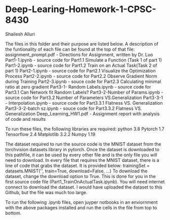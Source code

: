 # Deep-Learing-Homework-1-CPSC-8430

Shailesh Alluri

The files in this folder and their purpose are listed below. A description of 
the funtionality of each file can be found at the top of that file:
assignment_prompt.pdf - Directions for Assignment, written by Dr. Luo
Part1-1.ipynb - source code for Part1.1 Simulate a Function (Task 1 of part 1)
Part1-2.ipynb - source code for Part1.2 Train on an Actual Task(Task 2 of part 1)
Part2-1.ipynb - source code for Part2.1 Visualize the Optimization Process
Part2-2.ipynb - source code for Part2.2 Observe Gradient Norm during Training
Part2-3.ipynb - souce code for Part2.3 Calculating minimal ratio at zero gradient
Part3-1- Random Labels.ipynb - source code for Part3.1 Can Network fit Random Labels?
Part3-2-Number of Params.ipynb - source code for Part3.2 Number of Parameters VS.Generalization
Part3-3-1 - Interpolation.ipynb - source code for Part3.3.1 Flatness VS. Generalization
Part3-3-2-batch sz.ipynb - souce code for Part3.3.2 Flatness VS. Generalization
Deep_Learning_HW1.pdf - Assignment report with analysis of code and results

To run these files, the following libraries are required:
python 3.8
Pytorch 1.7
Tensorflow 2.4
Matplotlib 3.2.2
Numpy 1.19

The dataset required to run the source code is the MNIST dataset from the
torchvision datasets library in pytorch. Once the dataset is downloaded to this 
pathfile, it can be used by every other file and is the only file you will
need to download. In every file that requires the MNIST dataset, there is a
line of code that grabs the dataset. It is provided below:
trainingSet = datasets.MNIST('', train=True, download=False, ...)
To download the dataset, change the download option to True. This is done 
for you in the first source code file (Part1_TrainOnActualTask.ipynb). 
You will need internet connect to download the dataset. I would have
uploaded the dataset to this Github, but the file was much too large. 

To run the following .ipynb files, open juyper notbooks in an enviornment with
the above packages installed and run the cells in the file from top to bottom. 
